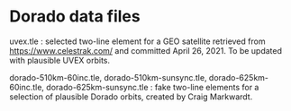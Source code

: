 # Dorado data files

uvex.tle
: selected two-line element for a GEO satellite retrieved from
  https://www.celestrak.com/
  and committed April 26, 2021. To be updated with plausible UVEX orbits.

dorado-510km-60inc.tle, dorado-510km-sunsync.tle, dorado-625km-60inc.tle, dorado-625km-sunsync.tle
: fake two-line elements for a selection of plausible Dorado orbits,
  created by Craig Markwardt.
